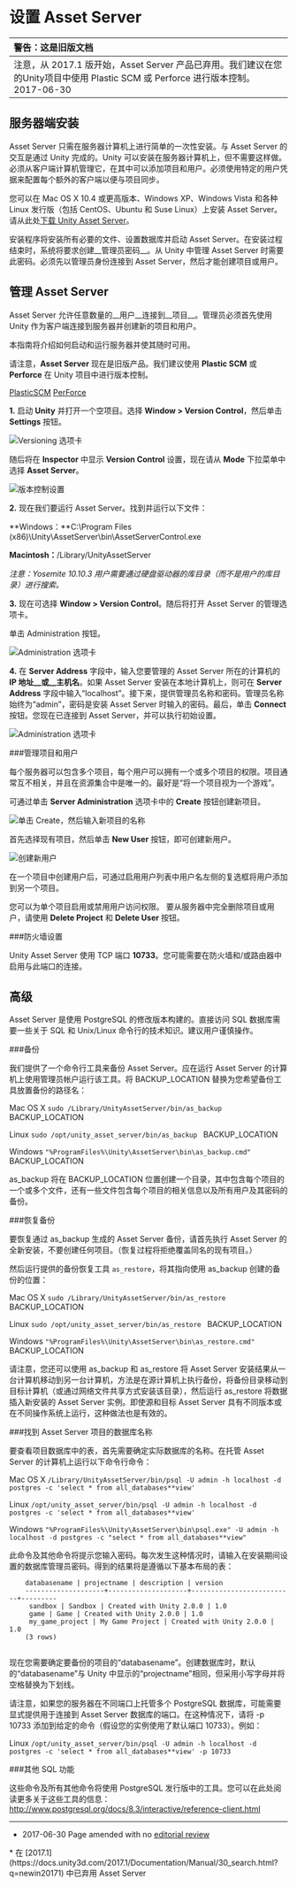 设置 Asset Server
===========================

|**警告：这是旧版文档** |
|:---|
|注意，从 2017.1 版开始，Asset Server 产品已弃用。我们建议在您的Unity项目中使用 Plastic SCM 或 Perforce 进行版本控制。2017-06-30|

服务器端安装
------------------------


Asset Server 只需在服务器计算机上进行简单的一次性安装。与 Asset Server 的交互是通过 Unity 完成的。Unity 可以安装在服务器计算机上，但不需要这样做。必须从客户端计算机管理它，在其中可以添加项目和用户。必须使用特定的用户凭据来配置每个额外的客户端以便与项目同步。

您可以在 Mac OS X 10.4 或更高版本、Windows XP、Windows Vista 和各种 Linux 发行版（包括 CentOS、Ubuntu 和 Suse Linux）上安装 Asset Server。
请从此处[下载 Unity Asset Server](http://www.unity3d.com/asset-server)。

安装程序将安装所有必要的文件、设置数据库并启动 Asset Server。在安装过程结束时，系统将要求创建__管理员密码__。从 Unity 中管理 Asset Server 时需要此密码。必须先以管理员身份连接到 Asset Server，然后才能创建项目或用户。


管理 Asset Server
-------------------------------

Asset Server 允许任意数量的__用户__连接到__项目__。管理员必须首先使用 Unity 作为客户端连接到服务器并创建新的项目和用户。

本指南将介绍如何启动和运行服务器并使其随时可用。

请注意，__Asset Server__ 现在是旧版产品。我们建议使用 __Plastic SCM__ 或 __Perforce__ 在 Unity 项目中进行版本控制。

[PlasticSCM](plasticSCMIntegration.html)
[PerForce](perForceIntegration.html)



**1.**
启动 __Unity__ 并打开一个空项目。选择 __Window &gt; Version Control__，然后单击 __Settings__ 按钮。

![__Versioning__ 选项卡](../uploads/Main/AssetServer-settings.png)

随后将在 __Inspector__ 中显示 __Version Control__ 设置，现在请从 __Mode__ 下拉菜单中选择 __Asset Server__。

![__版本控制设置__](../uploads/Main/AssetServer-modeSelection.png)

**2.** 现在我们要运行 Asset Server。找到并运行以下文件：

**Windows：**C:\Program Files (x86)\Unity\AssetServer\bin\AssetServerControl.exe

**Macintosh：**/Library/UnityAssetServer

*注意：Yosemite 10.10.3 用户需要通过硬盘驱动器的库目录（而不是用户的库目录）进行搜索。*

**3.** 现在可选择 __Window &gt; Version Control__。随后将打开 Asset Server 的管理选项卡。

单击 Administration 按钮。

![__Administration__ 选项卡](../uploads/Main/AssetServer-AdministrateDialog.png)

**4.** 在 __Server Address__ 字段中，输入您要管理的 Asset Server 所在的计算机的 __IP 地址__或__主机名__。如果 Asset Server 安装在本地计算机上，则可在 __Server Address__ 字段中输入“localhost”。接下来，提供管理员名称和密码。管理员名称始终为“admin”，密码是安装 Asset Server 时输入的密码。最后，单击 __Connect__ 按钮。您现在已连接到 Asset Server，并可以执行初始设置。

![__Administration__ 选项卡](../uploads/Main/AssetServer-ServerConnection.png)

###管理项目和用户

每个服务器可以包含多个项目，每个用户可以拥有一个或多个项目的权限。项目通常互不相关，并且在资源集合中是唯一的。最好是“将一个项目视为一个游戏”。

可通过单击 __Server Administration__ 选项卡中的 __Create__ 按钮创建新项目。


![单击 Create，然后输入新项目的名称](../uploads/Main/AssetServer-NewProject.png)

首先选择现有项目，然后单击 __New User__ 按钮，即可创建新用户。


![创建新用户](../uploads/Main/AssetServer-NewUser.png)

在一个项目中创建用户后，可通过启用用户列表中用户名左侧的复选框将用户添加到另一个项目。

您可以为单个项目启用或禁用用户访问权限。
要从服务器中完全删除项目或用户，请使用 __Delete Project__ 和 __Delete User__ 按钮。

###防火墙设置

Unity Asset Server 使用 TCP 端口 __10733__。您可能需要在防火墙和/或路由器中启用与此端口的连接。


高级
--------


Asset Server 是使用 PostgreSQL 的修改版本构建的。直接访问 SQL 数据库需要一些关于 SQL 和 Unix/Linux 命令行的技术知识。建议用户谨慎操作。

###备份

我们提供了一个命令行工具来备份 Asset Server。应在运行 Asset Server 的计算机上使用管理员帐户运行该工具。将 BACKUP_LOCATION 替换为您希望备份工具放置备份的路径名：

Mac OS X 
`sudo /Library/UnityAssetServer/bin/as_backup ` BACKUP_LOCATION

Linux 
`sudo /opt/unity_asset_server/bin/as_backup ` BACKUP_LOCATION

Windows 
`"%ProgramFiles%\Unity\AssetServer\bin\as_backup.cmd" ` BACKUP_LOCATION

as_backup 将在 BACKUP_LOCATION 位置创建一个目录，其中包含每个项目的一个或多个文件，还有一些文件包含每个项目的相关信息以及所有用户及其密码的备份。

###恢复备份

要恢复通过 as_backup 生成的 Asset Server 备份，请首先执行 Asset Server 的全新安装，不要创建任何项目。（恢复过程将拒绝覆盖同名的现有项目。）

然后运行提供的备份恢复工具 `as_restore`，将其指向使用 as_backup 创建的备份的位置：

Mac OS X 
`sudo /Library/UnityAssetServer/bin/as_restore ` BACKUP_LOCATION

Linux 
`sudo /opt/unity_asset_server/bin/as_restore ` BACKUP_LOCATION

Windows 
`"%ProgramFiles%\Unity\AssetServer\bin\as_restore.cmd" ` BACKUP_LOCATION

请注意，您还可以使用 as_backup 和 as_restore 将 Asset Server 安装结果从一台计算机移动到另一台计算机，方法是在源计算机上执行备份，将备份目录移动到目标计算机（或通过网络文件共享方式安装该目录），然后运行 as_restore 将数据插入新安装的 Asset Server 实例。即使源和目标 Asset Server 具有不同版本或在不同操作系统上运行，这种做法也是有效的。

###找到 Asset Server 项目的数据库名称

要查看项目数据库中的表，首先需要确定实际数据库的名称。在托管 Asset Server 的计算机上运行以下命令行命令：

Mac OS X 
`/Library/UnityAssetServer/bin/psql -U admin -h localhost -d postgres -c 'select * from all_databases**view'`

Linux 
`/opt/unity_asset_server/bin/psql -U admin -h localhost -d postgres -c 'select * from all_databases**view'`

Windows 
`"%ProgramFiles%\Unity\AssetServer\bin\psql.exe" -U admin -h localhost -d postgres -c "select * from all_databases**view"`

此命令及其他命令将提示您输入密码。每次发生这种情况时，请输入在安装期间设置的数据库管理员密码。得到的结果将是遵循以下基本布局的表：



````
    databasename | projectname | description | version 
    --------------------+--------------------+--------------------------+---------
     sandbox | Sandbox | Created with Unity 2.0.0 | 1.0
     game | Game | Created with Unity 2.0.0 | 1.0
     my_game_project | My Game Project | Created with Unity 2.0.0 | 1.0
    (3 rows)


````

现在您需要确定要备份的项目的“databasename”。创建数据库时，默认的“databasename”与 Unity 中显示的“projectname”相同，但采用小写字母并将空格替换为下划线。

请注意，如果您的服务器在不同端口上托管多个 PostgreSQL 数据库，可能需要显式提供用于连接到 Asset Server 数据库的端口。在这种情况下，请将 -p 10733 添加到给定的命令（假设您的实例使用了默认端口 10733）。例如：

Linux 
`/opt/unity_asset_server/bin/psql -U admin -h localhost -d postgres -c 'select * from all_databases**view' -p 10733`

###其他 SQL 功能

这些命令及所有其他命令将使用 PostgreSQL 发行版中的工具。您可以在此处阅读更多关于这些工具的信息：http://www.postgresql.org/docs/8.3/interactive/reference-client.html

------

*  <span class="page-edit">2017-06-30  Page amended with no [editorial review](DocumentationEditorialReview.html)
</span>
*  <span class="page-history">在 [2017.1](https://docs.unity3d.com/2017.1/Documentation/Manual/30_search.html?q=newin20171) 中已弃用 Asset Server</span>
